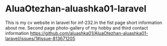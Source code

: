 # AluaOtezhan-aluashka01-laravel

This is my cv website in laravel for inf-232.In the fist page short information about me. Second page photo-gallery of my hobby and third contact information
https://github.com/aluashka01/AluaOtezhan-aluashka01-laravel/issues/1#issue-813671205

